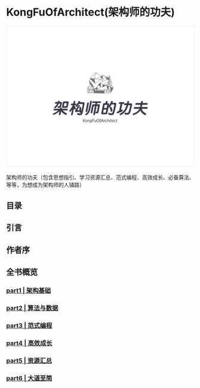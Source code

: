 # KongFuOfArchitect(架构师的功夫)

![架构师的功夫](./img/架构师的功夫1.png)

架构师的功夫（包含思想指引、学习资源汇总、范式编程、高效成长、必备算法、等等，为想成为架构师的人铺路）

## 目录

## 引言

## 作者序

## 全书概览

### [part1 | 架构基础](./part1/README.md)

### [part2 | 算法与数据](./part2/README.md)

### [part3 | 范式编程](./part3/README.md)

### [part4 | 高效成长](./part4/README.md)

### [part5 | 资源汇总](./part5/README.md)

### [part6 | 大道至简](./part6/README.md)
